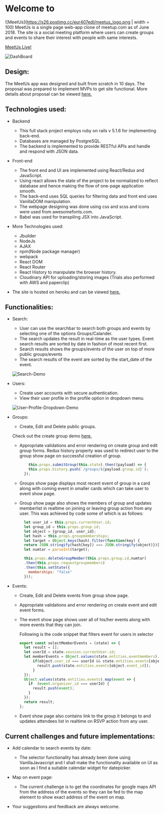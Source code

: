 # Welcome to
![MeetUs](https://s26.postimg.cc/eur407edl/meetus_logo.png | width = 100)
MeetUs is a single page web-app clone of meetup.com as of June 2018. The site is a social meeting platform where users can create groups and
events to share their interest with people with same interests.

[MeetUs Live!](https://meetus-meetup.herokuapp.com/#/)

![DashBoard](https://res.cloudinary.com/df4s95pqa/image/upload/v1529011512/mainpage.png)

## Design:

The MeetUs app was designed and built from scratch in 10 days. The proposal was prepared to implement MVPs to get site functional. More details about proposal can be viewed [here.](https://github.com/SkyisAakash/MeetUs/wiki)

## Technologies used:

* Backend

   - This full stack project employs ruby on rails v 5.1.6 for implementing back-end.
   - Databases are managed by PostgreSQL.
   - The backend is implemented to provide RESTful APIs and handle and respond with JSON data.

* Front-end

   - The front end and UI are implemented using React/Redux and JavaScript.
   - Using react allows the state of the project to be normalized to reflect database and hence making the flow of one-page application smooth.
   - The back-end uses SQL queries for filtering data and front end uses VanillaDOM manipulation.
   - The webpage designing was done using css and scss and icons were used from awesomefonts.com.
   - Babel was used for transpiling JSX into JavaScript.

* More Technologies used:
   - Jbuilder
   - NodeJs
   - AJAX
   - npm(Node package manager)
   - webpack
   - React DOM
   - React Router
   - React History to manipulate the browser history.
   - Cloudinary API for uploading/storing images (Trials also performed with AWS and paperclip)

* The site is hosted on heroku and can be viewed [here.](https://meetus-meetup.herokuapp.com/#/)

## Functionalities:

  * Search:

    - User can use the searchbar to search both groups and events by selecting one of the options Groups/Calander.
    - The search updates the result in real-time as the user types. Event search results are sorted by date in fashion of most recent first.
    - Search results shows the groups/events of the user on top of more public groups/events
    - The search results of the event are sorted by the start_date of the event.

    ![Search-Demo](https://res.cloudinary.com/df4s95pqa/image/upload/v1529092268/searchdemofinal.gif)


 * Users:

   - Create user accounts with secure authentication.
   - View their user profile in the profile option in dropdown menu.

   ![User-Profile-Dropdown-Demo](https://res.cloudinary.com/df4s95pqa/image/upload/v1529022955/Peek_2018-06-14_17-34.gif)

 * Groups:

   - Create, Edit and Delete public groups.

   Check out the create group demo [here.](https://res.cloudinary.com/df4s95pqa/image/upload/v1529093101/create_group.gif)

   - Appropriate validations and error rendering on create group and edit group forms.
      Redux history property was used to redirect user to the group show page on successful creation of group.

      ```javascript  
          this.props.submitGroup(this.state).then((payload) => {
          this.props.history.push(`/groups/${payload.group.id}`);
        });
      ```

   - Groups show page displays most recent event of group in a card along with coming event in smaller cards which can take user to event show page.
   - Group show page also shows the members of group and updates memberlist in realtime on joining or leaving group action from any user.
      This was achieved by code some of which is as follows:

      ```JavaScript
        let user_id = this.props.currentUser.id;
        let group_id = this.props.group.id;
        let object = {group_id, user_id};
        let hash = this.props.groupmemberships;
        let target = Object.keys(hash).filter(function(key) {
        return JSON.stringify(hash[key]) === JSON.stringify(object)})[0];
        let numtar = parseInt(target);

        this.props.deleteGroupMember(this.props.group.id,numtar)
        .then(this.props.requestgroupmembers)
        .then(this.setState({
          memberships: "false"
        }));
      ```

 * Events:

   - Create, Edit and Delete events from group show page.
   - Appropriate validations and error rendering on create event and edit event forms.
   - The event show page shows user all of his/her events along with more events that they can join.

      Following is the code snippet that filters event for users in selector

      ```javascript
      export const selectMemberEvents = (state) => {
        let result = [];
        let userId = state.session.currentUser.id;
        let memberEvents = Object.values(state.entities.eventmembers).map(object => {
            if(object.user_id === userId && state.entities.events[object.event_id]){
              result.push(state.entities.events[object.event_id]);
            }
        });
        Object.values(state.entities.events).map(event => {
          if  (event.organizer_id === userId) {
            result.push(event);
          }
        });
        return result;
      };
      ```

   - Event show page also contains link to the group it belongs to and updates attendees list in realtime on RSVP action from any user.

## Current challenges and future implementations:

 * Add calendar to search events by date:
    - The selector functionality has already been done using VanillaJavascript and I shall make the functionality available on UI as soon as
        I find a suitable calendar widget for datepicker.
 * Map on event page:
    - The current challenge is to get the coordinates for google maps API from the address of the events so they can be fed to the map element to show exact address
    of the event on map.

* Your suggestions and feedback are always welcome.

